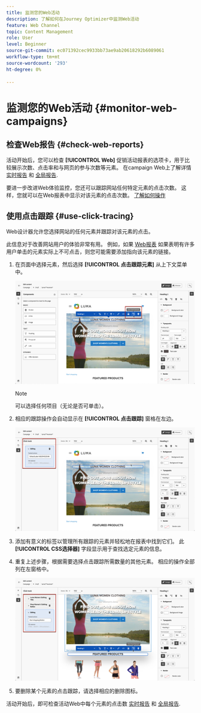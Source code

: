 ```yaml
---
title: 监测您的Web活动
description: 了解如何在Journey Optimizer中监测Web活动
feature: Web Channel
topic: Content Management
role: User
level: Beginner
source-git-commit: ec071392cec9933bb73ae9ab20618292b6089061
workflow-type: tm+mt
source-wordcount: '293'
ht-degree: 0%

---
```


# 监测您的Web活动 {#monitor-web-campaigns}

## 检查Web报告 {#check-web-reports}

活动开始后，您可以检查 **[!UICONTROL Web]** 促销活动报表的选项卡，用于比较展示次数、点击率和与网页的参与次数等元素。 在campaign Web上了解详情 [实时报告](../reports/campaign-live-report.md#web-tab) 和 [全局报告](../reports/campaign-global-report.md#web-tab).

要进一步改进Web体验监控，您还可以跟踪网站任何特定元素的点击次数。 这样，您就可以在Web报表中显示对该元素的点击次数。 [了解如何操作](#use-click-tracing)

## 使用点击跟踪 {#use-click-tracing}

Web设计器允许您选择网站的任何元素并跟踪对该元素的点击。

此信息对于改善网站用户的体验非常有用。 例如，如果 [Web报表](../reports/campaign-global-report.md#web-tab) 如果表明有许多用户单击的元素实际上不可点击，则您可能需要添加指向该元素的链接。

1. 在页面中选择元素，然后选择 **[!UICONTROL 点击跟踪元素]** 从上下文菜单中。

   ![](assets/web-designer-click-track.png)

   >[!NOTE]
   >
   >可以选择任何项目（无论是否可单击）。

1. 相应的跟踪操作会自动显示在 **[!UICONTROL 点击跟踪]** 窗格在左边。

   ![](assets/web-designer-click-track-pane.png)

1. 添加有意义的标签以管理所有跟踪的元素并轻松地在报表中找到它们。 此 **[!UICONTROL CSS选择器]** 字段显示用于查找选定元素的信息。

1. 重复上述步骤，根据需要选择点击跟踪所需数量的其他元素。 相应的操作全部列在左窗格中。

   ![](assets/web-designer-click-tracking-actions.png)

1. 要删除某个元素的点击跟踪，请选择相应的删除图标。

活动开始后，即可检查活动Web中每个元素的点击数 [实时报告](../reports/campaign-live-report.md#web-tab) 和 [全局报告](../reports/campaign-global-report.md#web-tab).

